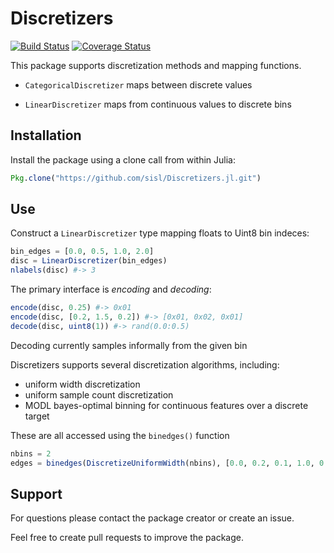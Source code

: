 # Discretizers

[![Build Status](https://travis-ci.org/sisl/Discretizers.jl.svg?branch=master)](https://travis-ci.org/sisl/Discretizers.jl)
[![Coverage Status](https://coveralls.io/repos/sisl/Discretizers.jl/badge.svg)](https://coveralls.io/r/sisl/Discretizers.jl)

This package supports discretization methods and mapping functions.

* `CategoricalDiscretizer` maps between discrete values

* `LinearDiscretizer` maps from continuous values to discrete bins

## Installation

Install the package using a clone call from within Julia:

```julia
Pkg.clone("https://github.com/sisl/Discretizers.jl.git")
```

## Use

Construct a `LinearDiscretizer` type mapping floats to Uint8 bin indeces:

```julia
bin_edges = [0.0, 0.5, 1.0, 2.0]
disc = LinearDiscretizer(bin_edges)
nlabels(disc) #-> 3
```

The primary interface is *encoding* and *decoding*:

```julia
encode(disc, 0.25) #-> 0x01
encode(disc, [0.2, 1.5, 0.2]) #-> [0x01, 0x02, 0x01]
decode(disc, uint8(1)) #-> rand(0.0:0.5)
```

Decoding currently samples informally from the given bin

Discretizers supports several discretization algorithms, including:

* uniform width discretization
* uniform sample count discretization
* MODL bayes-optimal binning for continuous features over a discrete target

These are all accessed using the `binedges()` function

```julia
nbins = 2
edges = binedges(DiscretizeUniformWidth(nbins), [0.0, 0.2, 0.1, 1.0, 0.6]) #-> [0.0, 0.5, 1.0]
```

## Support

For questions please contact the package creator or create an issue.

Feel free to create pull requests to improve the package.
